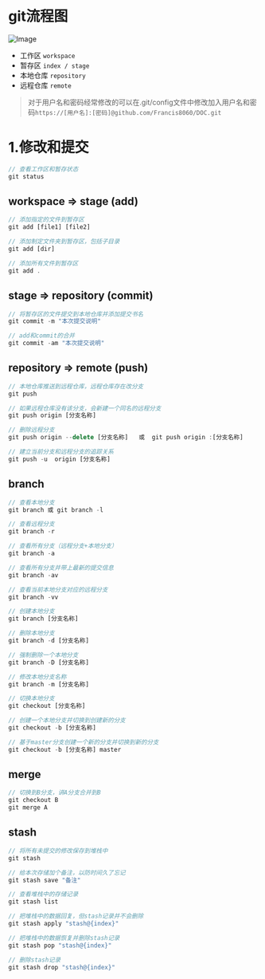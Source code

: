 # git流程图
![Image](https://user-gold-cdn.xitu.io/2020/6/15/172b390eab77fcbd?imageView2/0/w/1280/h/960/format/webp/ignore-error/1)
- 工作区    `workspace`
- 暂存区    `index / stage`
- 本地仓库  `repository`
- 远程仓库  `remote`

> 对于用户名和密码经常修改的可以在.git/config文件中修改加入用户名和密码`https://[用户名]:[密码]@github.com/Francis8060/DOC.git`

# 1.修改和提交
``` js
// 查看工作区和暂存状态
git status 
```

## workspace => stage (add)
``` js
// 添加指定的文件到暂存区
git add [file1] [file2]

// 添加制定文件夹到暂存区，包括子目录
git add [dir]

// 添加所有文件到暂存区
git add .
```

## stage => repository (commit)
``` js
// 将暂存区的文件提交到本地仓库并添加提交书名
git commit -m "本次提交说明"

// add和commit的合并
git commit -am "本次提交说明"
```

## repository => remote (push)
``` js
// 本地仓库推送到远程仓库，远程仓库存在改分支
git push

// 如果远程仓库没有该分支，会新建一个同名的远程分支
git push origin [分支名称]

// 删除远程分支
git push origin --delete [分支名称]   或  git push origin :[分支名称] 

// 建立当前分支和远程分支的追踪关系
git push -u  origin [分支名称]
```

## branch
``` js
// 查看本地分支
git branch 或 git branch -l

// 查看远程分支
git branch -r

// 查看所有分支（远程分支+本地分支）
git branch -a

// 查看所有分支并带上最新的提交信息
git branch -av

// 查看当前本地分支对应的远程分支
git branch -vv

// 创建本地分支
git branch [分支名称]

// 删除本地分支
git branch -d [分支名称]

// 强制删除一个本地分支
git branch -D [分支名称]

// 修改本地分支名称
git branch -m [分支名称]

// 切换本地分支
git checkout [分支名称]

// 创建一个本地分支并切换到创建新的分支
git checkout -b [分支名称]

// 基于master分支创建一个新的分支并切换到新的分支
git checkout -b [分支名称] master
```

## merge
``` js
// 切换到B分支，讲A分支合并到B
git checkout B
git merge A
```

## stash
``` js
// 将所有未提交的修改保存到堆栈中
git stash

// 给本次存储加个备注，以防时间久了忘记
git stash save "备注"

// 查看堆栈中的存储记录
git stash list

// 把堆栈中的数据回复，但stash记录并不会删除
git stash apply "stash@{index}"

// 把堆栈中的数据恢复并删除stash记录
git stash pop "stash@{index}"

// 删除stash记录
git stash drop "stash@{index}"
```